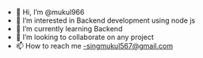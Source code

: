 - 👋 Hi, I’m @mukul966
- 👀 I’m interested in Backend development using node js
- 🌱 I’m currently learning Backend
- 💞️ I’m looking to collaborate on any project
- 📫 How to reach me -singmukul567@gmail.com

<!---
mukul966/mukul966 is a ✨ special ✨ repository because its `README.md` (this file) appears on your GitHub profile.
You can click the Preview link to take a look at your changes.
--->
